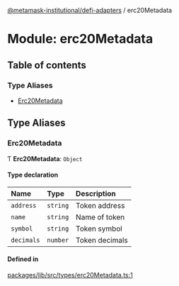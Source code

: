 [@metamask-institutional/defi-adapters](../README.md) / erc20Metadata

# Module: erc20Metadata

## Table of contents

### Type Aliases

- [Erc20Metadata](erc20Metadata.md#erc20metadata)

## Type Aliases

### Erc20Metadata

Ƭ **Erc20Metadata**: `Object`

#### Type declaration

| Name | Type | Description |
| :------ | :------ | :------ |
| `address` | `string` | Token address |
| `name` | `string` | Name of token |
| `symbol` | `string` | Token symbol |
| `decimals` | `number` | Token decimals |

#### Defined in

[packages/lib/src/types/erc20Metadata.ts:1](https://github.com/consensys-vertical-apps/mmi-defi-adapters/blob/main/packages/lib/src/types/erc20Metadata.ts#L1)
